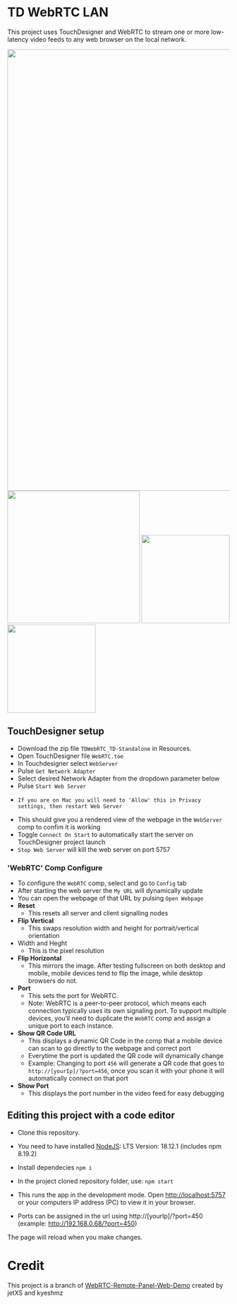 # TD WebRTC LAN

This project uses TouchDesigner and WebRTC to stream one or more low-latency video feeds to any web browser on the local network.

<p float="left">
  <img src="https://github.com/user-attachments/assets/30bf3ef1-13bf-4677-89e0-0c171da294eb" width="1000" />
  <img src="https://github.com/user-attachments/assets/45ff4b84-375e-4ffb-8ca2-fc8af856f006" width="300" />

  
  <img src="https://github.com/user-attachments/assets/8ad108e8-0219-4383-b212-a4daf1ac10ce" width="200" />
  <img src="https://github.com/user-attachments/assets/0676a4bc-8d61-4118-ab31-9f56f45048a9" width="200" />
</p>


## TouchDesigner setup

- Download the zip file `TDWebRTC_TD-Standalone` in Resources.
- Open TouchDesigner file `WebRTC.toe`
- In Touchdesigner select `WebServer`
-   Pulse `Get Network Adapter`
-   Select desired Network Adapter from the dropdown parameter below
-   Pulse `Start Web Server`
-     If you are on Mac you will need to 'Allow' this in Privacy settings, then restart Web Server
- This should give you a rendered view of the webpage in the `WebServer` comp to confim it is working
- Toggle `Connect On Start` to automatically start the server on TouchDesigner project launch
- `Stop Web Server` will kill the web server on port 5757

### 'WebRTC' Comp Configure
- To configure the `WebRTC` comp, select and go to `Config` tab
- After starting the web server the `My URL` will dynamically update
-   You can open the webpage of that URL by pulsing `Open Webpage`
- **Reset**
  - This resets all server and client signalling nodes
- **Flip Vertical** 
  - This swaps resolution width and height for portrait/vertical orientation
- Width and Heght
  - This is the pixel resolution
- **Flip Horizontal**
  - This mirrors the image. After testing fullscreen on both desktop and mobile, mobile devices tend to flip the image, while desktop browsers do not.
- **Port**
  - This sets the port for WebRTC. 
  - Note: WebRTC is a peer-to-peer protocol, which means each connection typically uses its own signaling port. To support multiple devices, you’ll need to duplicate the `WebRTC` comp and assign a unique port to each instance.
- **Show QR Code URL**
  - This displays a dynamic QR Code in the comp that a mobile device can scan to go directly to the webpage and correct port
  - Everytime the port is updated the QR code will dynamically change 
  - Example: Changing to port `456` will generate a QR code that goes to `http://[yourIp]/?port=456`, once you scan it with your phone it will automatically connect on that port
- **Show Port**
  - This displays the port number in the video feed for easy debugging
 
## Editing this project with a code editor

- Clone this repository.

- You need to have installed [NodeJS](https://nodejs.org/en/): LTS Version: 18.12.1 (includes npm 8.19.2)

- Install dependecies `npm i`

- In the project cloned repository folder, use:
`npm start`

- This runs the app in the development mode.
Open [http://localhost:5757](http://localhost:5757) or your computers IP address (PC) to view it in your browser.

- Ports can be assigned in the url using http://[yourIp]/?port=450 (example: http://192.168.0.68/?port=450)

The page will reload when you make changes.

# Credit

This project is a branch of [WebRTC-Remote-Panel-Web-Demo](https://github.com/TouchDesigner/WebRTC-Remote-Panel-Web-Demo) created by jetXS and kyeshmz
